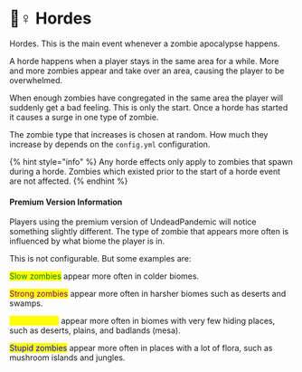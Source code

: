 # 🧟♀ Hordes

Hordes. This is the main event whenever a zombie apocalypse happens.

A horde happens when a player stays in the same area for a while. More and more zombies appear and take over an area, causing the player to be overwhelmed.

When enough zombies have congregated in the same area the player will suddenly get a bad feeling. This is only the start. Once a horde has started it causes a surge in one type of zombie.

The zombie type that increases is chosen at random. How much they increase by depends on the `config.yml` configuration.

{% hint style="info" %}
Any horde effects only apply to zombies that spawn during a horde. Zombies which existed prior to the start of a horde event are not affected.
{% endhint %}

#### Premium Version Information

Players using the premium version of UndeadPandemic will notice something slightly different. The type of zombie that appears more often is influenced by what biome the player is in.

This is not configurable. But some examples are:

<mark style="color:green;">Slow zombies</mark> appear more often in colder biomes.

<mark style="color:purple;">Strong zombies</mark> appear more often in harsher biomes such as deserts and swamps.

<mark style="color:yellow;">Fast zombies</mark> appear more often in biomes with very few hiding places, such as deserts, plains, and badlands (mesa).

<mark style="color:blue;">Stupid zombies</mark> appear more often in places with a lot of flora, such as mushroom islands and jungles.
